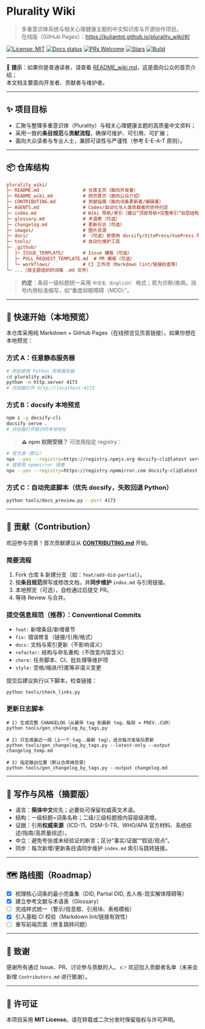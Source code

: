 # Plurality Wiki

> 多重意识体系统与相关心理健康主题的中文知识库与开源协作项目。  
> 在线版（GitHub Pages）：<https://kuliantnt.github.io/plurality_wiki/#/>

[![License: MIT](https://img.shields.io/badge/License-MIT-green.svg)](LICENSE)
[![Docs status](https://img.shields.io/badge/Wiki-active-brightgreen.svg)](#)
[![PRs Welcome](https://img.shields.io/badge/PRs-welcome-blue.svg)](#贡献)
[![Stars](https://img.shields.io/github/stars/kuliantnt/plurality_wiki?style=social)](https://github.com/kuliantnt/plurality_wiki/stargazers)
[![Build](https://github.com/kuliantnt/plurality_wiki/actions/workflows/ci.yml/badge.svg)](https://github.com/kuliantnt/plurality_wiki/actions)

---

📖 **提示**：如果你是普通读者，请查看 [README_wiki.md](./README_wiki.md)，这是面向公众的首页介绍；  
本文档主要面向开发者、贡献者与维护者。

---

## ✨ 项目目标

- 汇聚与整理多重意识体（Plurality）与相关心理健康主题的高质量中文资料；
- 采用一致的**条目规范**与**贡献流程**，确保可维护、可引用、可扩展；
- 面向大众读者与专业人士，兼顾可读性与严谨性（参考 E-E-A-T 原则）。

---

## 📦 仓库结构

```ini
plurality_wiki/
├─ README.md                # 仓库主页（面向开发者）
├─ README_wiki.md           # 网页首页（面向公众介绍）
├─ CONTRIBUTING.md          # 贡献指南（面向词条更新者/编辑者）
├─ AGENTS.md                # Codex/自动化与人类贡献者的协作约定
├─ index.md                 # Wiki 导航/索引（建议“顶部导航+完整索引”双层结构）
├─ glossary.md              # 术语表（可选）
├─ changelog.md             # 更新日志（可选）
├─ images/                  # 图片资源
├─ docs/                    # （可选）若使用 docsify/VitePress/VuePress 等静态站点
├─ tools/                   # 自动化维护工具
├─ .github/
│  ├─ ISSUE_TEMPLATE/       # Issue 模板（可选）
│  ├─ PULL_REQUEST_TEMPLATE.md  # PR 模板（可选）
│  └─ workflows/            # CI 工作流（Markdown lint/链接检查等）
└─ ...（按主题组织的词条 .md 文件）
```

> **约定**：条目一级标题统一采用 `中文名（English）` 格式；若为诊断/疾病，括号内用标准缩写，如“重度抑郁障碍（MDD）”。

---

## 🚀 快速开始（本地预览）

本仓库采用纯 Markdown + GitHub Pages（在线预览见页首链接）。如果你想在本地预览：

### 方式 A：任意静态服务器

```bash
# 例如使用 Python 简单服务器
cd plurality_wiki
python -m http.server 4173
# 浏览器打开 http://localhost:4173
```

### 方式 B：docsify 本地预览

```bash
npm i -g docsify-cli
docsify serve .
# 浏览器打开提示的本地地址
```

> ⚠️ **npm 权限受限？** 可改用指定 registry：

```bash
# 官方源（默认）
npx --yes --registry=https://registry.npmjs.org docsify-cli@latest serve . --port 4173
# 或使用 npmmirror 镜像
npx --yes --registry=https://registry.npmmirror.com docsify-cli@latest serve . --port 4173
```

### 方式 C：自动兜底脚本（优先 docsify，失败回退 Python）

```bash
python tools/docs_preview.py --port 4173
```

---

## 🧭 贡献（Contribution）

欢迎参与完善！首次贡献建议从 **[CONTRIBUTING.md](./CONTRIBUTING.md)** 开始。

### 简要流程

1. Fork 仓库 & 新建分支（如：`feat/add-did-partial`）。
2. 按**条目规范**撰写或修改文档，并**同步维护** `index.md` 与引用链接。
3. 本地预览（可选），自检通过后提交 PR。
4. 等待 Review 与合并。

### 提交信息规范（推荐）：Conventional Commits

- `feat:` 新增条目/新增章节
- `fix:` 错误修复（链接/引用/格式）
- `docs:` 文档与索引更新（不影响语义）
- `refactor:` 结构与命名重构（不改变内容含义）
- `chore:` 任务脚本、CI、批处理等维护项
- `style:` 空格/缩进/行尾等非语义变更

提交后建议执行以下脚本，检查链接：

```shell
python tools/check_links.py
```

### 更新日志脚本

```shell
# 1) 生成完整 CHANGELOG（从最早 tag 到最新 tag，每段 = PREV..CUR）
python tools/gen_changelog_by_tags.py

# 2) 只生成最近一段（上一个 tag..最新 tag），适合每次发版后更新
python tools/gen_changelog_by_tags.py --latest-only --output changelog_temp.md

# 3) 指定输出位置（默认仓库根目录）
python tools/gen_changelog_by_tags.py --output changelog.md
```

---

## 🧩 写作与风格（摘要版）

- 语言：**简体中文**优先；必要处可保留权威英文术语。
- 结构：一级标题=词条名称；二级/三级标题按内容层级递增。
- 证据：引用**权威来源**（ICD-11、DSM-5-TR、WHO/APA 官方材料、系统综述/指南/高质量综述）。
- 中立：避免夸张或未经验证的断言；区分“事实/证据”“假说/观点”。
- 同步：每次新增/更新条目请同步维护 `index.md` 索引与跳转链接。

---

## 🗺️ 路线图（Roadmap）

- [x] 梳理核心词条的最小完备集（DID, Partial DID, 去人格-现实解体障碍等）
- [x] 建立参考文献与术语表（Glossary）
- [ ] 完成样式统一（警示/信息框、引用块、表格模板）
- [X] 引入基础 CI 校验（Markdown lint/链接有效性）
- [ ] 重写前端页面（修复跳转问题）

---

## 🙌 致谢

感谢所有通过 Issue、PR、讨论参与贡献的人。
👉 欢迎加入贡献者名单（未来会新增 `Contributors.md` 进行致谢）。

---

## 📄 许可证

本项目采用 **MIT License**。请在转载或二次分发时保留版权与许可声明。
